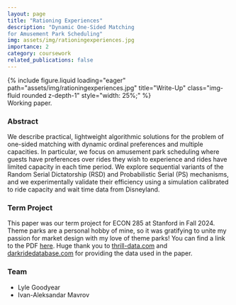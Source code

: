 ```yaml
---
layout: page
title: "Rationing Experiences"
description: "Dynamic One-Sided Matching
for Amusement Park Scheduling"
img: assets/img/rationingexperiences.jpg
importance: 2
category: coursework
related_publications: false
---
```


<div class="row">
    <div class="col-sm mt-3 mt-md-0">
        {% include figure.liquid loading="eager" path="assets/img/rationingexperiences.jpg" title="Write-Up" class="img-fluid rounded z-depth-1" style="width: 25%;" %}
    </div>
</div>
<div class="caption">
    Working paper.
</div>

### Abstract
We describe practical, lightweight algorithmic solutions for the problem of one-sided
matching with dynamic ordinal preferences and multiple capacities. In particular, we
focus on amusement park scheduling where guests have preferences over rides they
wish to experience and rides have limited capacity in each time period. We explore
sequential variants of the Random Serial Dictatorship (RSD) and Probabilistic Serial
(PS) mechanisms, and we experimentally validate their efficiency using a simulation
calibrated to ride capacity and wait time data from Disneyland.

### Term Project
This paper was our term project for ECON 285 at Stanford in Fall 2024. Theme parks are a personal hobby of mine, so it was gratifying to unite my passion for market design with my love of theme parks! You can find a link to the PDF [here](assets/pdf/ECON_285_Final_Project.pdf). Huge thank you to [thrill-data.com](https://www.thrill-data.com/) and [darkridedatabase.com](https://darkridedatabase.com/) for providing the data used in the paper.

### Team
- Lyle Goodyear
- Ivan-Aleksandar Mavrov